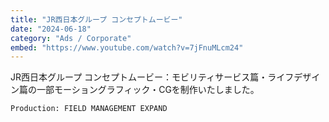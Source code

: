 ```yaml
---
title: "JR西日本グループ コンセプトムービー"
date: "2024-06-18"
category: "Ads / Corporate"
embed: "https://www.youtube.com/watch?v=7jFnuMLcm24"
---
```



JR西日本グループ コンセプトムービー：モビリティサービス篇・ライフデザイン篇の一部モーショングラフィック・CGを制作いたしました。

```plaintext
Production: FIELD MANAGEMENT EXPAND
```

